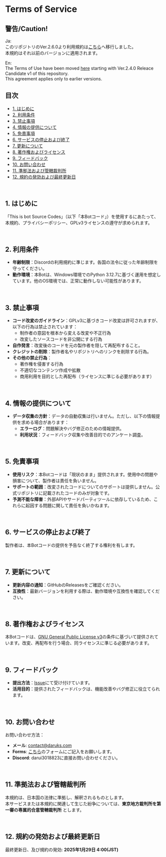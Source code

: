 # Terms of Service

## 警告/Caution!
Ja:<br>
このリポジトリのVer.2.6.0より利用規約は[こちら](https://bot.daruks.com/legal/terms-of-service/)へ移行しました。<br>
本規約はそれ以前のバージョンに適用されます。<br>

En:<br>
The Terms of Use have been moved [here](https://bot.daruks.com/legal/terms-of-service/) starting with Ver.2.4.0 Releace Candidate v1 of this repository.<br>
This agreement applies only to earlier versions.<br>

## 目次
- [1. はじめに](#1-はじめに)
- [2. 利用条件](#2-利用条件)
- [3. 禁止事項](#3-禁止事項)
- [4. 情報の提供について](#4-情報の提供について)
- [5. 免責事項](#5-免責事項)
- [6. サービスの停止および終了](#6-サービスの停止および終了)
- [7. 更新について](#7-更新について)
- [8. 著作権およびライセンス](#8-著作権およびライセンス)
- [9. フィードバック](#9-フィードバック)
- [10. お問い合わせ](#10-お問い合わせ)
- [11. 準拠法および管轄裁判所](#11-準拠法および管轄裁判所)
- [12. 規約の発効および最終更新日](#12-規約の発効および最終更新日)

<br>

## 1. はじめに
「This is bot Source Codes」（以下「本Botコード」）を使用するにあたって、本規約、プライバシーポリシー、GPLv3ライセンスの遵守が求められます。

<br>

## 2. 利用条件
- **年齢制限**：Discordの利用規約に準じます。各国の法令に従った年齢制限を守ってください。
- **動作環境**：本Botは、Windows環境でのPython 3.12.7に基づく運用を想定しています。他のOS環境では、正常に動作しない可能性があります。

<br>

## 3. 禁止事項
- **コード改変のガイドライン**：GPLv3に基づきコード改変は許可されますが、以下の行為は禁止されています：
  - 制作者の意図を根本から変える改変や不正行為
  - 改変したソースコードを非公開にする行為
- **自作発言**：改変後のコードを元の製作者を隠して再配布すること。
- **クレジットの削除**：製作者名やリポジトリへのリンクを削除する行為。
- **その他の禁止行為**：
  - 著作権を侵害する行為
  - 不適切なコンテンツ作成や拡散
  - 商用利用を目的とした再配布（ライセンスに準じる必要があります）

<br>

## 4. 情報の提供について
- **データ収集の方針**：データの自動収集は行いません。ただし、以下の情報提供を求める場合があります：
  - **エラーログ**：問題解決やバグ修正のための情報提供。
  - **利用状況**：フィードバック収集や改善目的でのアンケート調査。

<br>

## 5. 免責事項
- **使用リスク**：本Botコードは「現状のまま」提供されます。使用中の問題や損害について、製作者は責任を負いません。
- **サポートの範囲**：改変されたコードについてのサポートは提供しません。公式リポジトリに記載されたコードのみが対象です。
- **予測不能な障害**：外部APIやサードパーティツールに依存しているため、これらに起因する問題に関して責任を負いかねます。

<br>

## 6. サービスの停止および終了
製作者は、本Botコードの提供を予告なく終了する権利を有します。

<br>

## 7. 更新について
- **更新内容の通知**：GitHubのReleasesをご確認ください。
- **互換性**：最新バージョンを利用する際は、動作環境や互換性を確認してください。

<br>

## 8. 著作権およびライセンス
本Botコードは、[GNU General Public License v3](https://www.gnu.org/licenses/gpl-3.0.html)の条件に基づいて提供されています。改変、再配布を行う場合、同ライセンスに準じる必要があります。

<br>

## 9. フィードバック
- **提出方法**：[Issue](https://github.com/darui3018823/Thisisbot/issues)にて受け付けています。
- **活用目的**：提供されたフィードバックは、機能改善やバグ修正に役立てられます。

<br>

## 10. お問い合わせ
お問い合わせ方法：
- **メール**: contact@daruks.com
- **Forms**: [こちら](https://daruks.com/Contact/)のフォームにご記入をお願いします。
- **Discord**: darui3018823に直接お問い合わせください。

<br>

## 11. 準拠法および管轄裁判所
本規約は、日本国の法律に準拠し、解釈されるものとします。  
本サービスまたは本規約に関連して生じた紛争については、**東京地方裁判所を第一審の専属的合意管轄裁判所** とします。

<br>

## 12. 規約の発効および最終更新日
最終更新日、及び規約の発効: **2025年1月29日 4:00(JST)**

